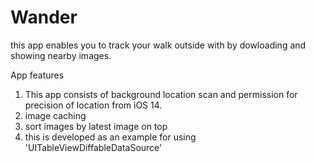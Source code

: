 # Wander
this app enables you to track your walk outside with by dowloading and showing nearby images.

App features

1. This app consists of background location scan and permission for precision of location from iOS 14.
2. image caching
3. sort images by latest image on top
4. this is developed as an example for using 'UITableViewDiffableDataSource'
